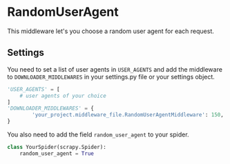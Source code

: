 # RandomUserAgent
This middleware let's you choose a random user agent for each request.

## Settings
You need to set a list of user agents in `USER_AGENTS` and add the middleware to `DOWNLOADER_MIDDLEWARES` in your settings.py file or your settings object.
```python
'USER_AGENTS' = [
    # user agents of your choice
]
'DOWNLOADER_MIDDLEWARES' = {
        'your_project.middleware_file.RandomUserAgentMiddleware': 150,
}
```
You also need to add the field `random_user_agent` to your spider.
```python
class YourSpider(scrapy.Spider):
    random_user_agent = True
```